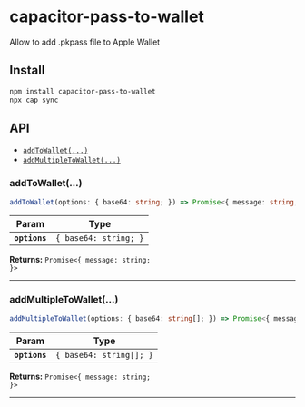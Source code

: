 # capacitor-pass-to-wallet

Allow to add .pkpass file to Apple Wallet

## Install

```bash
npm install capacitor-pass-to-wallet
npx cap sync
```

## API

<docgen-index>

* [`addToWallet(...)`](#addtowallet)
* [`addMultipleToWallet(...)`](#addmultipletowallet)

</docgen-index>

<docgen-api>
<!--Update the source file JSDoc comments and rerun docgen to update the docs below-->

### addToWallet(...)

```typescript
addToWallet(options: { base64: string; }) => Promise<{ message: string; }>
```

| Param         | Type                             |
| ------------- | -------------------------------- |
| **`options`** | <code>{ base64: string; }</code> |

**Returns:** <code>Promise&lt;{ message: string; }&gt;</code>

--------------------


### addMultipleToWallet(...)

```typescript
addMultipleToWallet(options: { base64: string[]; }) => Promise<{ message: string; }>
```

| Param         | Type                               |
| ------------- | ---------------------------------- |
| **`options`** | <code>{ base64: string[]; }</code> |

**Returns:** <code>Promise&lt;{ message: string; }&gt;</code>

--------------------

</docgen-api>
